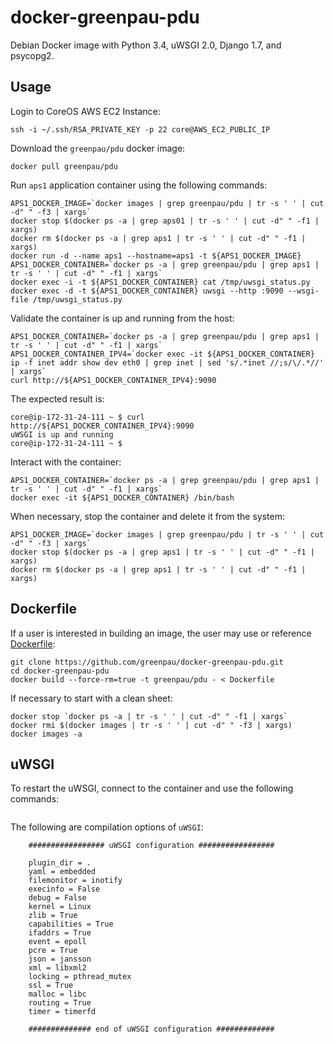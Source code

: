 # docker-greenpau-pdu

Debian Docker image with Python 3.4, uWSGI 2.0, Django 1.7, and psycopg2. 

## Usage

Login to CoreOS AWS EC2 Instance:
```
ssh -i ~/.ssh/RSA_PRIVATE_KEY -p 22 core@AWS_EC2_PUBLIC_IP
```

Download the `greenpau/pdu` docker image:
```
docker pull greenpau/pdu
```

Run `aps1` application container using the following commands:
```
APS1_DOCKER_IMAGE=`docker images | grep greenpau/pdu | tr -s ' ' | cut -d" " -f3 | xargs`
docker stop $(docker ps -a | grep aps01 | tr -s ' ' | cut -d" " -f1 | xargs)
docker rm $(docker ps -a | grep aps1 | tr -s ' ' | cut -d" " -f1 | xargs)
docker run -d --name aps1 --hostname=aps1 -t ${APS1_DOCKER_IMAGE}
APS1_DOCKER_CONTAINER=`docker ps -a | grep greenpau/pdu | grep aps1 | tr -s ' ' | cut -d" " -f1 | xargs`
docker exec -i -t ${APS1_DOCKER_CONTAINER} cat /tmp/uwsgi_status.py
docker exec -d -t ${APS1_DOCKER_CONTAINER} uwsgi --http :9090 --wsgi-file /tmp/uwsgi_status.py
```

Validate the container is up and running from the host:
```
APS1_DOCKER_CONTAINER=`docker ps -a | grep greenpau/pdu | grep aps1 | tr -s ' ' | cut -d" " -f1 | xargs`
APS1_DOCKER_CONTAINER_IPV4=`docker exec -it ${APS1_DOCKER_CONTAINER} ip -f inet addr show dev eth0 | grep inet | sed 's/.*inet //;s/\/.*//' | xargs`
curl http://${APS1_DOCKER_CONTAINER_IPV4}:9090
```

The expected result is:
```
core@ip-172-31-24-111 ~ $ curl http://${APS1_DOCKER_CONTAINER_IPV4}:9090
uWSGI is up and running
core@ip-172-31-24-111 ~ $
```

Interact with the container:
```
APS1_DOCKER_CONTAINER=`docker ps -a | grep greenpau/pdu | grep aps1 | tr -s ' ' | cut -d" " -f1 | xargs`
docker exec -it ${APS1_DOCKER_CONTAINER} /bin/bash
```

When necessary, stop the container and delete it from the system:
```
APS1_DOCKER_IMAGE=`docker images | grep greenpau/pdu | tr -s ' ' | cut -d" " -f3 | xargs`
docker stop $(docker ps -a | grep aps1 | tr -s ' ' | cut -d" " -f1 | xargs)
docker rm $(docker ps -a | grep aps1 | tr -s ' ' | cut -d" " -f1 | xargs)
```

## Dockerfile

If a user is interested in building an image, the user may use or reference
[Dockerfile](https://raw.githubusercontent.com/greenpau/docker-greenpau-pdu/master/Dockerfile):

```
git clone https://github.com/greenpau/docker-greenpau-pdu.git
cd docker-greenpau-pdu
docker build --force-rm=true -t greenpau/pdu - < Dockerfile
```

If necessary to start with a clean sheet:
```
docker stop `docker ps -a | tr -s ' ' | cut -d" " -f1 | xargs`
docker rmi $(docker images | tr -s ' ' | cut -d" " -f3 | xargs)
docker images -a
```

## uWSGI

To restart the uWSGI, connect to the container and use the following commands:

```

```

The following are compilation options of `uWSGI`:

```
    ################# uWSGI configuration #################

    plugin_dir = .
    yaml = embedded
    filemonitor = inotify
    execinfo = False
    debug = False
    kernel = Linux
    zlib = True
    capabilities = True
    ifaddrs = True
    event = epoll
    pcre = True
    json = jansson
    xml = libxml2
    locking = pthread_mutex
    ssl = True
    malloc = libc
    routing = True
    timer = timerfd

    ############## end of uWSGI configuration #############

```

